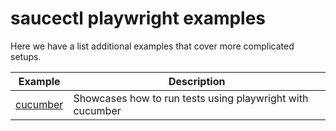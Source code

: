 # saucectl playwright examples

Here we have a list additional examples that cover more complicated setups.

| Example | Description |
| ------- | ----------- |
| [cucumber](cucumber) | Showcases how to run tests using playwright with cucumber |

